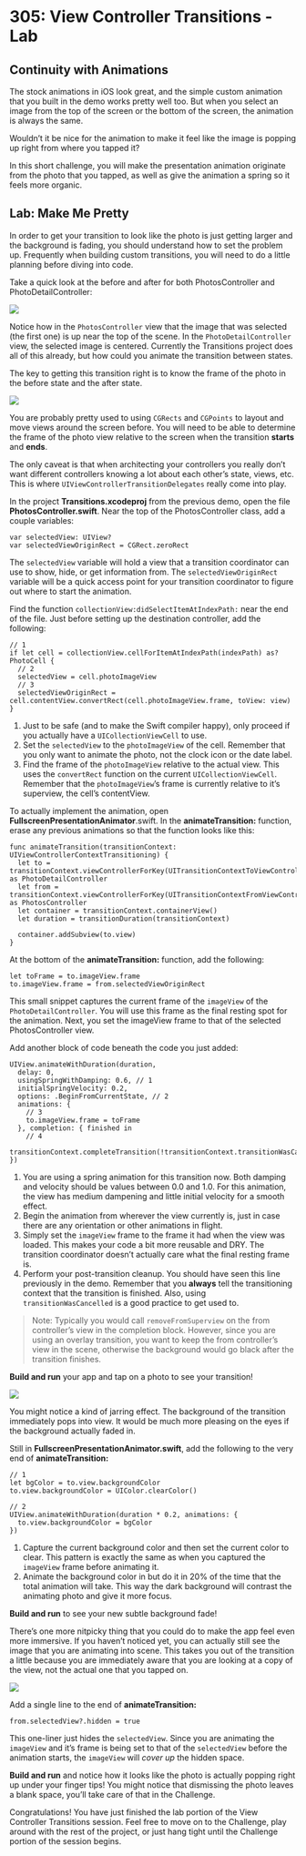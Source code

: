 # 305: View Controller Transitions - Lab

## Continuity with Animations

The stock animations in iOS look great, and the simple custom animation that you built in the demo works pretty well too. But when you select an image from the top of the screen or the bottom of the screen, the animation is always the same. 

Wouldn’t it be nice for the animation to make it feel like the image is popping up right from where you tapped it?

In this short challenge, you will make the presentation animation originate from the photo that you tapped, as well as give the animation a spring so it feels more organic.

## Lab: Make Me Pretty

In order to get your transition to look like the photo is just getting larger and the background is fading, you should understand how to set the problem up. Frequently when building custom transitions, you will need to do a little planning before diving into code.

Take a quick look at the before and after for both PhotosController and PhotoDetailController: 

![](images/beforeafter.png)
 
Notice how in the `PhotosController` view that the image that was selected (the first one) is up near the top of the scene. In the `PhotoDetailController` view, the selected image is centered. Currently the Transitions project does all of this already, but how could you animate the transition between states.

The key to getting this transition right is to know the frame of the photo in the before state and the after state.

![](images/transition.png)
 
You are probably pretty used to using `CGRects` and `CGPoints` to layout and move views around the screen before. You will need to be able to determine the frame of the photo view relative to the screen when the transition **starts** and **ends**.

The only caveat is that when architecting your controllers you really don’t want different controllers knowing a lot about each other’s state, views, etc. This is where `UIViewControllerTransitionDelegates` really come into play. 

In the project **Transitions.xcodeproj** from the previous demo, open the file **PhotosController.swift**. Near the top of the PhotosController class, add a couple variables:

    var selectedView: UIView?
    var selectedViewOriginRect = CGRect.zeroRect

The `selectedView` variable will hold a view that a transition coordinator can use to show, hide, or get information from. The `selectedViewOriginRect` variable will be a quick access point for your transition coordinator to figure out where to start the animation.

Find the function `collectionView:didSelectItemAtIndexPath:` near the end of the file. Just before setting up the destination controller, add the following:

    // 1
    if let cell = collectionView.cellForItemAtIndexPath(indexPath) as? PhotoCell {
      // 2
      selectedView = cell.photoImageView
      // 3
      selectedViewOriginRect = cell.contentView.convertRect(cell.photoImageView.frame, toView: view)
    }

1.  Just to be safe (and to make the Swift compiler happy), only proceed if you actually have a `UICollectionViewCell` to use.
2.  Set the `selectedView` to the `photoImageView` of the cell. Remember that you only want to animate the photo, not the clock icon or the date label.
3.  Find the frame of the `photoImageView` relative to the actual view. This uses the `convertRect` function on the current `UICollectionViewCell`. Remember that the `photoImageView`’s frame is currently relative to it’s superview, the cell’s contentView.

To actually implement the animation, open **FullscreenPresentationAnimator**.swift. In the **animateTransition:** function, erase any previous animations so that the function looks like this:

    func animateTransition(transitionContext: UIViewControllerContextTransitioning) {
      let to = transitionContext.viewControllerForKey(UITransitionContextToViewControllerKey)! as PhotoDetailController
      let from = transitionContext.viewControllerForKey(UITransitionContextFromViewControllerKey)! as PhotosController
      let container = transitionContext.containerView()
      let duration = transitionDuration(transitionContext)

      container.addSubview(to.view)
    }

At the bottom of the **animateTransition:** function, add the following:

    let toFrame = to.imageView.frame
    to.imageView.frame = from.selectedViewOriginRect

This small snippet captures the current frame of the `imageView` of the `PhotoDetailController`. You will use this frame as the final resting spot for the animation. Next, you set the imageView frame to that of the selected PhotosController view.

Add another block of code beneath the code you just added:

    UIView.animateWithDuration(duration,
      delay: 0,
      usingSpringWithDamping: 0.6, // 1
      initialSpringVelocity: 0.2,
      options: .BeginFromCurrentState, // 2
      animations: {
        // 3
        to.imageView.frame = toFrame
      }, completion: { finished in
        // 4
        transitionContext.completeTransition(!transitionContext.transitionWasCancelled())
    })

1.  You are using a spring animation for this transition now. Both damping and velocity should be values between 0.0 and 1.0. For this animation, the view has medium dampening and little initial velocity for a smooth effect.
2.  Begin the animation from wherever the view currently is, just in case there are any orientation or other animations in flight.
3.  Simply set the `imageView` frame to the frame it had when the view was loaded. This makes your code a bit more reusable and DRY. The transition coordinator doesn’t actually care what the final resting frame is.
4.  Perform your post-transition cleanup. You should have seen this line previously in the demo. Remember that you **always** tell the transitioning context that the transition is finished. Also, using `transitionWasCancelled` is a good practice to get used to.

>Note: Typically you would call `removeFromSuperview` on the from controller’s view in the completion block. However, since you are using an overlay transition, you want to keep the from controller’s view in the scene, otherwise the background would go black after the transition finishes. 

**Build and run** your app and tap on a photo to see your transition!

![](images/steps.png)
 
You might notice a kind of jarring effect. The background of the transition immediately pops into view. It would be much more pleasing on the eyes if the background actually faded in.

Still in **FullscreenPresentationAnimator.swift**, add the following to the very end of **animateTransition:**

    // 1
    let bgColor = to.view.backgroundColor
    to.view.backgroundColor = UIColor.clearColor()

    // 2
    UIView.animateWithDuration(duration * 0.2, animations: {
      to.view.backgroundColor = bgColor
    })

1.  Capture the current background color and then set the current color to clear. This pattern is exactly the same as when you captured the `imageView` frame before animating it.
2.  Animate the background color in but do it in 20% of the time that the total animation will take. This way the dark background will contrast the animating photo and give it more focus.

**Build and run** to see your new subtle background fade!

There’s one more nitpicky thing that you could do to make the app feel even more immersive. If you haven’t noticed yet, you can actually still see the image that you are animating into scene. This takes you out of the transition a little because you are immediately aware that you are looking at a copy of the view, not the actual one that you tapped on.

![](images/same.png)
 
Add a single line to the end of **animateTransition:**

    from.selectedView?.hidden = true

This one-liner just hides the `selectedView`. Since you are animating the `imageView` and it’s frame is being set to that of the `selectedView` before the animation starts, the `imageView` will *cover up* the hidden space.

**Build and run** and notice how it looks like the photo is actually popping right up under your finger tips! You might notice that dismissing the photo leaves a blank space, you’ll take care of that in the Challenge.

Congratulations! You have just finished the lab portion of the View Controller Transitions session. Feel free to move on to the Challenge, play around with the rest of the project, or just hang tight until the Challenge portion of the session begins.

